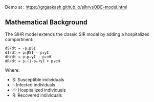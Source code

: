 Demo at : https://grgaakash.github.io/sihrvsODE-model.html

## Mathematical Background

The SIHR model extends the classic SIR model by adding a hospitalized compartment:

```
dS/dt = -p₁βSI
dI/dt = p₁βSI - p₂γI
dH/dt = p₂pₕγI - p₃αH
dR/dt = p₂(1-pₕ)γI + p₃αH
```

Where:
- S: Susceptible individuals
- I: Infected individuals  
- H: Hospitalized individuals
- R: Recovered individuals

